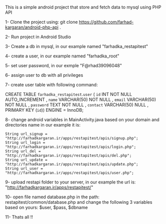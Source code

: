 This is a simple android project that store and fetch data to mysql using PHP API


1- Clone the project using: git clone https://github.com/farhad-kargaran/android-php-api .

2- Run project in Android Studio

3- Create a db in mysql, in our example named "farhadka_restapitest"

4- create a user, in our example named "farhadka_root"

5- set user password, in our exmple "F@rhad39096048"

6- assign user to db with all privileges

7- create user table with following command:

CREATE TABLE `farhadka_restapitest`.`user` ( `id` INT NOT NULL AUTO_INCREMENT , `name` VARCHAR(50) NOT NULL , `email` VARCHAR(50) NOT NULL , `password` TEXT NOT NULL , `contact` VARCHAR(50) NULL , PRIMARY KEY (`id`)) ENGINE = InnoDB; 

8- change android variables in MainActivity.java based on your domain and directories name in our example it is:

    String url_signup = "http://farhadkargaran.ir/apps/restapitest/apis/signup.php";
    String url_login = "http://farhadkargaran.ir/apps/restapitest/apis/login.php";
    String url_del = "http://farhadkargaran.ir/apps/restapitest/apis/del.php";
    String url_update = "http://farhadkargaran.ir/apps/restapitest/apis/update.php";
    String url_user = "http://farhadkargaran.ir/apps/restapitest/apis/user.php";

9- upload restapi folder to your server, in our example the url is: "http://farhadkargaran.ir/apps/restapitest/"

10- open file named database.php in the path: restapitest/common/database.php and change the following 3 variables based on yours:
    $user, $pass, $dbname

11- Thats all !!

